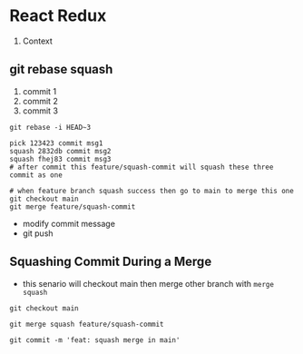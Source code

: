 # React Redux

1. Context

## git rebase squash


1. commit 1
1. commit 2
1. commit 3

```
git rebase -i HEAD~3
```

```
pick 123423 commit msg1
squash 2832db commit msg2
squash fhej83 commit msg3
# after commit this feature/squash-commit will squash these three commit as one
```

```
# when feature branch squash success then go to main to merge this one 
git checkout main
git merge feature/squash-commit
```
- modify commit message
- git push 

## Squashing Commit During a Merge

- this senario will checkout main then merge other branch with `merge squash`

```
git checkout main
```

```
git merge squash feature/squash-commit
```

```
git commit -m 'feat: squash merge in main'
```


